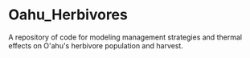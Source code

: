 # Oahu_Herbivores
A repository of code for modeling management strategies and thermal effects on O'ahu's herbivore population and harvest.
